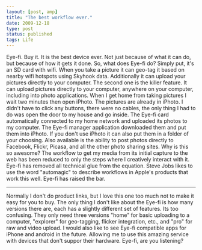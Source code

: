 ```yaml
---
layout: [post, amp]
title: "The best workflow ever."
date: 2009-12-18
type: post
status: published
tags: Life
---
```



Eye-fi. Buy it. It is the best device ever. Not just because of what it can do, but because of how it gets it done. So, what does Eye-fi do? Simply put, it's an SD card with wifi. When you take a picture it can geo-tag it based on nearby wifi hotspots using Skyhook data. Additionally it can upload your pictures directly to your computer. The second one is the killer feature. It can upload pictures directly to your computer, anywhere on your computer, including into photo applications. When I get home from taking pictures I wait two minutes then open iPhoto. The pictures are already in iPhoto. I didn't have to click any buttons, there were no cables, the only thing I had to do was open the door to my house and go inside. The Eye-fi card automatically connected to my home network and uploaded its photos to my computer. The Eye-fi manager application downloaded them and put them into iPhoto. If you don't use iPhoto it can also put them in a folder of your choosing. Also available is the ability to post photos directly to Facebook, Flickr, Picasa, and all the other photo sharing sites. Why is this so awesome? The workflow to get my media from its initial capture to the web has been reduced to only the steps where I creatively interact with it. Eye-fi has removed all technical glue from the equation. Steve Jobs likes to use the word "automagic" to describe workflows in Apple's products that work this well. Eye-fi has raised the bar.

* * *

Normally I don't do product links, but I love this one too much not to make it easy for you to buy. The only thing I don't like about the Eye-fi is how many versions there are, each has a slightly different set of features. Its too confusing. They only need three versions "home" for basic uploading to a computer, "explorer" for geo-tagging, flicker integration, etc., and "pro" for raw and video upload. I would also like to see Eye-fi compatible apps for iPhone and android in the future. Allowing me to use this amazing service with devices that don't suppor their hardware. Eye-fi, are you listening?
